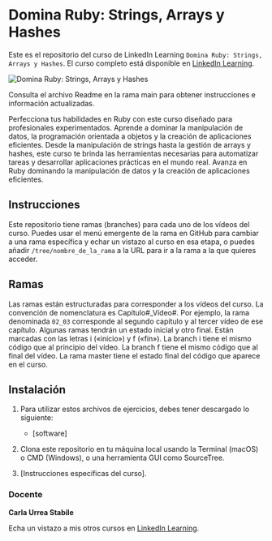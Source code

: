 # Domina Ruby: Strings, Arrays y Hashes

Este es el repositorio del curso de LinkedIn Learning `Domina Ruby: Strings, Arrays y Hashes`. El curso completo está disponible en [LinkedIn Learning][lil-course-url].

![ Domina Ruby: Strings, Arrays y Hashes][lil-thumbnail-url] 

Consulta el archivo Readme en la rama main para obtener instrucciones e información actualizadas.

Perfecciona tus habilidades en Ruby con este curso diseñado para profesionales experimentados. Aprende a dominar la manipulación de datos, la programación orientada a objetos y la creación de aplicaciones eficientes. Desde la manipulación de strings hasta la gestión de arrays y hashes, este curso te brinda las herramientas necesarias para automatizar tareas y desarrollar aplicaciones prácticas en el mundo real. Avanza en Ruby dominando la manipulación de datos y la creación de aplicaciones eficientes.

## Instrucciones

Este repositorio tiene ramas (branches) para cada uno de los vídeos del curso. Puedes usar el menú emergente de la rama en GitHub para cambiar a una rama específica y echar un vistazo al curso en esa etapa, o puedes añadir `/tree/nombre_de_la_rama` a la URL para ir a la rama a la que quieres acceder.

## Ramas

Las ramas están estructuradas para corresponder a los vídeos del curso. La convención de nomenclatura es Capítulo#_Vídeo#. Por ejemplo, la rama denominada `02_03` corresponde al segundo capítulo y al tercer vídeo de ese capítulo. Algunas ramas tendrán un estado inicial y otro final. Están marcadas con las letras i («inicio») y f («fin»). La branch i tiene el mismo código que al principio del vídeo. La branch f tiene el mismo código que al final del vídeo. La rama master tiene el estado final del código que aparece en el curso.

## Instalación

1. Para utilizar estos archivos de ejercicios, debes tener descargado lo siguiente:
   - [software]

2. Clona este repositorio en tu máquina local usando la Terminal (macOS) o CMD (Windows), o una herramienta GUI como SourceTree.
3. [Instrucciones específicas del curso].

### Docente

**Carla Urrea Stabile**

Echa un vistazo a mis otros cursos en [LinkedIn Learning](https://www.linkedin.com/learning/instructors/).

[0]: # (Replace these placeholder URLs with actual course URLs)
[lil-course-url]: https://www.linkedin.com/learning/domina-ruby-strings-arrays-y-hashes
[lil-thumbnail-url]: https://media.licdn.com/dms/image/v2/D4E0DAQHmaKP1QcgCaA/learning-public-crop_675_1200/learning-public-crop_675_1200/0/1727770363094?e=2147483647&v=beta&t=SOtgFHjAX2Tx__k1yVHL-OwLvBBX0-tqJg9bHKmeX6s

[1]: # (End of ES-Instruction ###############################################################################################)
